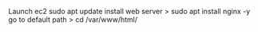 Launch ec2 
sudo apt update
install web server > sudo apt install nginx -y
go to default path > cd /var/www/html/
